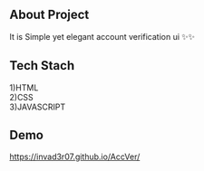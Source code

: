 ## About Project
It is Simple yet elegant account verification ui ✨✨

## Tech Stach
1)HTML  
2)CSS  
3)JAVASCRIPT  

## Demo
https://invad3r07.github.io/AccVer/
